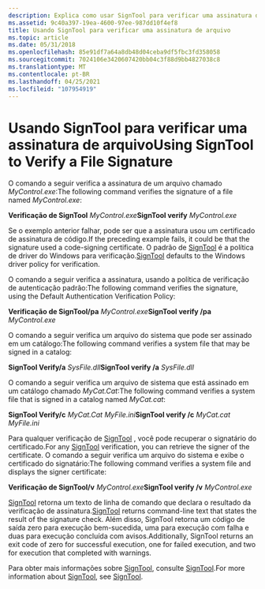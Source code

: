 ```yaml
---
description: Explica como usar SignTool para verificar uma assinatura de arquivo.
ms.assetid: 9c40a397-19ea-4600-97ee-987dd10f4ef8
title: Usando SignTool para verificar uma assinatura de arquivo
ms.topic: article
ms.date: 05/31/2018
ms.openlocfilehash: 85e91df7a64a8db48d04ceba9df5fbc3fd358058
ms.sourcegitcommit: 7024106e3420607420bb04c3f88d9bb4827038c8
ms.translationtype: MT
ms.contentlocale: pt-BR
ms.lasthandoff: 04/25/2021
ms.locfileid: "107954919"
---
```

# <a name="using-signtool-to-verify-a-file-signature"></a><span data-ttu-id="e9da1-103">Usando SignTool para verificar uma assinatura de arquivo</span><span class="sxs-lookup"><span data-stu-id="e9da1-103">Using SignTool to Verify a File Signature</span></span>

<span data-ttu-id="e9da1-104">O comando a seguir verifica a assinatura de um arquivo chamado *MyControl.exe*:</span><span class="sxs-lookup"><span data-stu-id="e9da1-104">The following command verifies the signature of a file named *MyControl.exe*:</span></span>

<span data-ttu-id="e9da1-105">**Verificação de SignTool** *MyControl.exe*</span><span class="sxs-lookup"><span data-stu-id="e9da1-105">**SignTool verify** *MyControl.exe*</span></span>

<span data-ttu-id="e9da1-106">Se o exemplo anterior falhar, pode ser que a assinatura usou um certificado de assinatura de código.</span><span class="sxs-lookup"><span data-stu-id="e9da1-106">If the preceding example fails, it could be that the signature used a code-signing certificate.</span></span> <span data-ttu-id="e9da1-107">O padrão de [SignTool](signtool.md) é a política de driver do Windows para verificação.</span><span class="sxs-lookup"><span data-stu-id="e9da1-107">[SignTool](signtool.md) defaults to the Windows driver policy for verification.</span></span>

<span data-ttu-id="e9da1-108">O comando a seguir verifica a assinatura, usando a política de verificação de autenticação padrão:</span><span class="sxs-lookup"><span data-stu-id="e9da1-108">The following command verifies the signature, using the Default Authentication Verification Policy:</span></span>

<span data-ttu-id="e9da1-109">**Verificação de SignTool/pa** *MyControl.exe*</span><span class="sxs-lookup"><span data-stu-id="e9da1-109">**SignTool verify /pa** *MyControl.exe*</span></span>

<span data-ttu-id="e9da1-110">O comando a seguir verifica um arquivo do sistema que pode ser assinado em um catálogo:</span><span class="sxs-lookup"><span data-stu-id="e9da1-110">The following command verifies a system file that may be signed in a catalog:</span></span>

<span data-ttu-id="e9da1-111">**SignTool Verify/a** *SysFile.dll*</span><span class="sxs-lookup"><span data-stu-id="e9da1-111">**SignTool verify /a** *SysFile.dll*</span></span>

<span data-ttu-id="e9da1-112">O comando a seguir verifica um arquivo de sistema que está assinado em um catálogo chamado *MyCat.Cat*:</span><span class="sxs-lookup"><span data-stu-id="e9da1-112">The following command verifies a system file that is signed in a catalog named *MyCat.cat*:</span></span>

<span data-ttu-id="e9da1-113">**SignTool Verify/c** *MyCat.Cat* *MyFile.ini*</span><span class="sxs-lookup"><span data-stu-id="e9da1-113">**SignTool verify /c** *MyCat.cat* *MyFile.ini*</span></span>

<span data-ttu-id="e9da1-114">Para qualquer verificação de [SignTool](signtool.md) , você pode recuperar o signatário do certificado.</span><span class="sxs-lookup"><span data-stu-id="e9da1-114">For any [SignTool](signtool.md) verification, you can retrieve the signer of the certificate.</span></span> <span data-ttu-id="e9da1-115">O comando a seguir verifica um arquivo do sistema e exibe o certificado do signatário:</span><span class="sxs-lookup"><span data-stu-id="e9da1-115">The following command verifies a system file and displays the signer certificate:</span></span>

<span data-ttu-id="e9da1-116">**Verificação de SignTool/v** *MyControl.exe*</span><span class="sxs-lookup"><span data-stu-id="e9da1-116">**SignTool verify /v** *MyControl.exe*</span></span>

<span data-ttu-id="e9da1-117">[SignTool](signtool.md) retorna um texto de linha de comando que declara o resultado da verificação de assinatura.</span><span class="sxs-lookup"><span data-stu-id="e9da1-117">[SignTool](signtool.md) returns command-line text that states the result of the signature check.</span></span> <span data-ttu-id="e9da1-118">Além disso, SignTool retorna um código de saída zero para execução bem-sucedida, uma para execução com falha e duas para execução concluída com avisos.</span><span class="sxs-lookup"><span data-stu-id="e9da1-118">Additionally, SignTool returns an exit code of zero for successful execution, one for failed execution, and two for execution that completed with warnings.</span></span>

<span data-ttu-id="e9da1-119">Para obter mais informações sobre [SignTool](signtool.md), consulte [SignTool](signtool.md).</span><span class="sxs-lookup"><span data-stu-id="e9da1-119">For more information about [SignTool](signtool.md), see [SignTool](signtool.md).</span></span>

 

 




